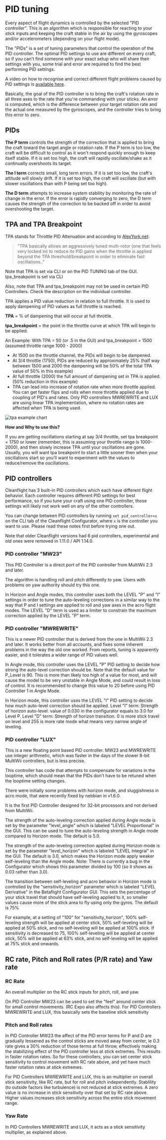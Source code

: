 # PID tuning

Every aspect of flight dynamics is controlled by the selected "PID controller". This is an algorithm which is
responsible for reacting to your stick inputs and keeping the craft stable in the air by using the gyroscopes and/or
accelerometers (depending on your flight mode).

The "PIDs" is a set of tuning parameters that control the operation of the PID controller. The optimal PID settings
to use are different on every craft, so if you can't find someone with your exact setup who will share their settings
with you, some trial and error are required to find the best performing PID settings.

A video on how to recognise and correct different flight problems caused by PID settings is [available here](https://www.youtube.com/watch?v=YNzqTGEl2xQ).

Basically, the goal of the PID controller is to bring the craft's rotation rate in all three axes to the rate that
you're commanding with your sticks. An error is computed, which is the difference between your target rotation rate and
the actual one measured by the gyroscopes, and the controller tries to bring this error to zero.

## PIDs

**The P term** controls the strength of the correction that is applied to bring the craft toward the target angle or
rotation rate. If the P term is too low, the craft will be difficult to control as it won't respond quickly enough to
keep itself stable. If it is set too high, the craft will rapidly oscillate/shake as it continually overshoots its
target.

**The I term** corrects small, long term errors. If it is set too low, the craft's attitude will slowly drift. If it is
set too high, the craft will oscillate (but with slower oscillations than with P being set too high).

**The D term** attempts to increase system stability by monitoring the rate of change in the error. If the error is rapidly converging to zero, the D term causes the strength of the correction to be backed off in order to avoid overshooting the target.


## TPA and TPA Breakpoint

TPA stands for Throttle PID Attenuation and according to [AlexYork.net](http://blog.alexyorke.net/what-is-tpa/):

> "TPA basically allows an aggressively tuned multi-rotor (one that feels very locked in) to reduce its PID gains when the throttle is applied beyond the TPA threshold/breakpoint in order to eliminate fast oscillations.."

Note that TPA is set via CLI or on the PID TUNING tab of the GUI.  tpa_breakpoint is set via CLI

Also, note that TPA and tpa_breakpoint may not be used in certain PID Controllers.  Check the description on the individual controller.

TPA applies a PID value reduction in relation to full throttle. It is used to apply dampening of PID values as full throttle is reached.

**TPA** = % of dampening that will occur at full throttle.

**tpa_breakpoint** = the point in the throttle curve at which TPA will begin to be applied.

An Example: With TPA = 50 (or .5 in the GUI) and tpa_breakpoint = 1500 (assumed throttle range 1000 - 2000)

* At 1500 on the throttle channel, the PIDs will begin to be dampened.
* At 3/4 throttle (1750), PIDs are reduced by approximately 25% (half way between 1500 and 2000 the dampening will be 50% of the total TPA value of 50% in this example)
* At full throttle (2000) the full amount of dampening set in TPA is applied. (50% reduction in this example)
* TPA can lead into increase of rotation rate when more throttle applied. You can get faster flips and rolls when more throttle applied due to coupling of PID's and rates. Only PID controllers MWREWRITE and LUX are using linear TPA implementation, where no rotation rates are affected when TPA is being used.

![tpa example chart](https://cloud.githubusercontent.com/assets/1668170/6053290/655255dc-ac92-11e4-9491-1a58d868c131.png "TPA Example Chart")


**How and Why to use this?**

If you are getting oscillations starting at say 3/4 throttle, set tpa breakpoint = 1750 or lower (remember, this is assuming your throttle range is 1000-2000), and then slowly increase TPA until your oscillations are gone. Usually, you will want tpa breakpoint to start a little sooner then when your oscillations start so you'll want to experiment with the values to reduce/remove the oscillations.

## PID controllers

Cleanflight has 3 built-in PID controllers which each have different flight behavior. Each controller requires
different PID settings for best performance, so if you tune your craft using one PID controller, those settings will
likely not work well on any of the other controllers.

You can change between PID controllers by running `set pid_controller=x` on the CLI tab of the Cleanflight
Configurator, where `x` is the controller you want to use. Please read these notes first before trying one
out.

Note that older Cleanflight versions had 6 pid controllers, experimental and old ones were removed in 1.11.0 / API 1.14.0.

### PID controller "MW23"

This PID Controller is a direct port of the PID controller from MultiWii 2.3 and later.

The algorithm is handling roll and pitch differently to yaw. Users with problems on yaw authority should try this one.

In Horizon and Angle modes, this controller uses both the LEVEL "P" and "I" settings in order to tune the
auto-leveling corrections in a similar way to the way that P and I settings are applied to roll and yaw axes in the acro
flight modes. The LEVEL "D" term is used as a limiter to constrain the maximum correction applied by the LEVEL "P" term.

### PID controller "MWREWRITE"

This is a newer PID controller that is derived from the one in MultiWii 2.3 and later. It works better from
all accounts, and fixes some inherent problems in the way the old one worked. From reports, tuning is apparently easier,
and it tolerates a wider range of PID values well.

In Angle mode, this controller uses the LEVEL "P" PID setting to decide how strong the auto-level correction should
be. Note that the default value for P_Level is 90.  This is more than likely too high of a value for most, and will cause the model to be very unstable in Angle Mode, and could result in loss of control.  It is recommended to change this value to 20 before using PID Controller 1 in Angle Mode.

In Horizon mode, this controller uses the LEVEL "I" PID setting to decide how much auto-level correction should be applied. Level "I" term: Strength of horizon auto-level. value of 0.030 in the configurator equals to 3.0 for Level P. Level "D" term: Strength of horizon transition. 0 is more stick travel on level and 255 is more rate mode what means very narrow angle of leveling.

### PID controller "LUX"

This is a new floating point based PID controller. MW23 and MWREWRITE use integer arithmetic, which was faster in the days of the
slower 8-bit MultiWii controllers, but is less precise.

This controller has code that attempts to compensate for variations in the looptime, which should mean that the PIDs
don't have to be retuned when the looptime setting changes.

There were initially some problems with horizon mode, and sluggishness in acro mode, that were recently fixed by
nebbian in v1.6.0.

It is the first PID Controller designed for 32-bit processors and not derived from MultiWii.

The strength of the auto-leveling correction applied during Angle mode is set by the parameter "level_angle" which
is labeled "LEVEL Proportional" in the GUI. This can be used to tune the auto-leveling strength in Angle mode compared to
Horizon mode. The default is 5.0.

The strength of the auto-leveling correction applied during Horizon mode is set by the parameter "level_horizon" which
is labeled "LEVEL Integral" in the GUI. The default is 3.0, which makes the Horizon mode apply weaker self-leveling than
the Angle mode. Note: There is currently a bug in the Configurator which shows this parameter divided by 100 (so it
shows as 0.03 rather than 3.0).

The transition between self-leveling and acro behavior in Horizon mode is controlled by the "sensitivity_horizon"
parameter which is labeled "LEVEL Derivative" in the Betaflight Configurator GUI. This sets the percentage of your
stick travel that should have self-leveling applied to it, so smaller values cause more of the stick area to fly using
only the gyros. The default is 75%

For example, at a setting of "100" for "sensitivity_horizon", 100% self-leveling strength will be applied at center
stick, 50% self-leveling will be applied at 50% stick, and no self-leveling will be applied at 100% stick. If
sensitivity is decreased to 75, 100% self-leveling will be applied at center stick, 50% will be applied at 63%
stick, and no self-leveling will be applied at 75% stick and onwards.

## RC rate, Pitch and Roll rates (P/R rate) and Yaw rate

### RC Rate

An overall multiplier on the RC stick inputs for pitch, roll, and yaw.

On PID Controller MW23 can be used to set the "feel" around center stick for small control movements. (RC Expo also affects this). For PID Controllers MWREWRITE and LUX, this basically sets the baseline stick sensitivity

### Pitch and Roll rates

In PID Controller MW23 the affect of the PID error terms for P and D are gradually lessened as the control sticks are moved away from center, ie 0.3 rate gives a 30% reduction of those terms at full throw, effectively making the stabilizing effect of the PID controller less at stick extremes. This results in faster rotation rates. So for these controllers, you can set center stick sensitivity to control movement with RC rate above, and yet have much faster rotation rates at stick extremes.

For PID Controllers MWREWRITE and LUX, this is an multiplier on overall stick sensitivity, like RC rate, but for roll and pitch independently. Stablility (to outside factors like turbulence) is not reduced at stick extremes. A zero value is no increase in stick sensitivity over that set by RC rate above. Higher values increases stick sensitivity across the entire stick movement range.

### Yaw Rate

In PID Controllers MWREWRITE and LUX, it acts as a stick sensitivity multiplier, as explained above.
